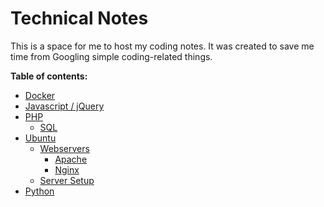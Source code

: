# Technical Notes

This is a space for me to host my coding notes. It was created to save me time from Googling simple coding-related things.
  

**Table of contents:**
- [Docker](https://github.com/sadgrlonline/technical-notes/tree/main/Docker)
- [Javascript / jQuery](https://github.com/sadgrlonline/coding-notes/tree/main/JavaScript)
- [PHP](https://github.com/sadgrlonline/coding-notes/tree/main/PHP)
    - [SQL](https://github.com/sadgrlonline/technical-notes/tree/main/PHP/SQL)
- [Ubuntu](https://github.com/sadgrlonline/technical-notes/tree/main/Ubuntu)
    - [Webservers](https://github.com/sadgrlonline/technical-notes/tree/main/Ubuntu/webservers)
        - [Apache](https://github.com/sadgrlonline/technical-notes/tree/main/Ubuntu/webservers/apache)
        - [Nginx](https://github.com/sadgrlonline/technical-notes/tree/main/Ubuntu/webservers/nginx)
    - [Server Setup](https://github.com/sadgrlonline/technical-notes/tree/main/Ubuntu/server-setup)
- [Python](https://github.com/sadgrlonline/technical-notes/tree/main/Python)